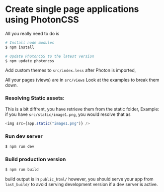 # Create single page applications using PhotonCSS

All you really need to do is
```bash
# Install node modules
$ npm install

# Update PhotonCSS to the latest version
$ npm update photoncss
```

Add custom themes to `src/index.less` after Photon is imported,

All your pages (views) are in `src/views` Look at the examples to break them down.

### Resolving Static assets:
This is a bit diffrent, you have retrieve them from the static folder,
Example: if you have `src/static/image1.png`, you would resolve that as
```javascript
<img src={app.static("image1.png")} />
```

### Run dev server
```bash
$ npm run dev
```

### Build production version
```bash
$ npm run build
```
build output is in `public_html/` 
however, you should serve your app from `last_build/` to avoid serving development version if a dev server is active.
